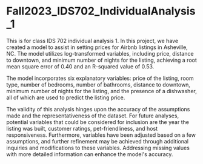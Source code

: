 # Fall2023_IDS702_IndividualAnalysis_1
This is for class IDS 702 individual analysis 1. In this project, we have created a model to assist in setting prices for Airbnb listings in Asheville, NC. The model utilizes log-transformed variables, including price, distance to downtown, and minimum number of nights for the listing, achieving a root mean square error of 0.40 and an R-squared value of 0.53.

The model incorporates six explanatory variables: price of the listing, room type, number of bedrooms, number of bathrooms, distance to downtown, minimum number of nights for the listing, and the presence of a dishwasher, all of which are used to predict the listing price.

The validity of this analysis hinges upon the accuracy of the assumptions made and the representativeness of the dataset. For future analyses, potential variables that could be considered for inclusion are the year the listing was built, customer ratings, pet-friendliness, and host responsiveness. Furthermore, variables have been adjusted based on a few assumptions, and further refinement may be achieved through additional inquiries and modifications to these variables. Addressing missing values with more detailed information can enhance the model's accuracy.

